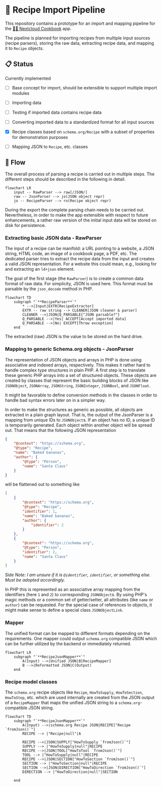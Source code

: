 # 🚰 Recipe Import Pipeline

This repository contains a prototype for an import and mapping pipeline for the [🧑‍🍳 Nextcloud Cookbook](https://github.com/nextcloud/cookbook/) app.

The pipeline is planned for importing recipes from multiple input sources (recipe parsers), storing the raw data, extracting recipe data, and mapping it to `Recipe` objects.

## 📋 Status

Currently implemented

- [ ] Base concept for import, should be extensible to support multiple import modules
- [ ] Importing data
- [ ] Testing if imported data contains recipe data
- [ ] Converting imported data to a standardized format for all input sources
- [x] Recipe classes based on `schema.org/Recipe` with a subset of properties for demonstration purposes
- [ ] Mapping JSON to `Recipe`, etc. classes


## 🔀 Flow

The overall process of parsing a recipe is carried out in multiple steps.
The different steps should be described in the following in detail.

```mermaid
flowchart LR
    input -- RawParser --> raw[/JSON/]
    raw -- JsonParser --> jo(JSON object repr)
    jo -- RecipeParser --> ro(Recipe object repr)
```

During the export the complete parsing chain needs to be carried out.
Nevertheless, in order to make the app extensible with respect to future enhancements, a rather raw version of the initial input data will be stored on disk for persistence.

### Extracting basic JSON data - RawParser

The input of a recipe can be manifold: a URL pointing to a website, a JSON string, HTML code, an image of a cookbook page, a PDF, etc.
The dedicated parser tries to extract the recipe data from the input and creates a valid JSON representation.
For a website this could mean, e.g., looking for and extracting an `ld+json` element.

The goal of the first stage (the `RawParser`) is to create a common data format of raw data.
For simplicity, JSON is used here.
This format must be parsable by the `json_decode` method in PHP.

```mermaid
flowchart TD
    subgraph "`**RecipeParser**`"
        * -->|Input|EXTR[RecipeExtractor]
        EXTR -- raw string --> CLEANER[JSON cleaner & parser]
        CLEANER -->|JSON|Q_PARSABLE{"JSON parsable?"}
        Q_PARSABLE -->|Yes| ACCEPT[Accept imported data]
        Q_PARSABLE -->|No| EXCEPT[Throw exception]
    end
```

The extracted (raw) JSON is the value to be stored on the hard drive.

### Mapping to generic Schema.org objects - JsonParser

The representation of JSON objects and arrays in PHP is done using associative and indexed arrays, respectively.
This makes it rather hard to handle complex type structures in plain PHP.
A first step is to translate these generic PHP arrays into a set of structured objects.
These objects are created by classes that represent the basic building blocks of JSON like `JSONObject`, `JSONArray`, `JSONString`, `JSONInteger`, `JSONBool`, and `JSONFloat`.

It might be favorable to define conversion methods in the classes in order to handle bad syntax errors later on in a simpler way.

In order to make the structures as generic as possible, all objects are extracted in a plain graph layout.
That is, the output of the JsonParser is a mapping from unique IDs to `JSONObject`s.
If an object has no ID, a unique ID is temporarily generated.
Each object within another object will be spread out.
That means that the following JSON representation

```json
{
    "@context": "https://schema.org",
    "@type": "Recipe",
    "name": "Baked bananas",
    "author": {
        "@type": "Person",
        "name": "Santa Claus"
    }
}
```

will be flattened out to something like

```json
[
    {
        "@context": "https://schema.org",
        "@type": "Recipe",
        "identifier": 1,
        "name": "Baked bananas",
        "author": {
            "identifier": 2
        }
    },
    {
        "@context": "https://schema.org",
        "@type": "Person",
        "identifier": 2,
        "name": "Santa Claus"
    }
]
```

_Side Note: I am unsure if it is `@identifier`, `identifier`, or something else. Must be adopted accordingly._

In PHP this is represented as an associative array mapping from the identifiers (here `1` and  `2`) to corresponding `JSONObject`s.
By using PHP's magic methods or a common set of getter/setter, all attributes (like `name` or `author`) can be requested.
For the special case of references to objects, it might make sense to define a special class `JSONObjectLink`.

### Mapper

The unified format can be mapped to different formats depending on the requirements. One mapper could output `schema.org` compatible JSON which can be further utilized by the backend or immediately returned.

```mermaid
flowchart LR
    subgraph "`**RecipeJsonMapper**`"
        A(Input) -->|Unified JSON|B[RecipeMapper]
        B -->|Reformatted JSON|C(Output)
    end
```


### Recipe model classes

The `schema.org` recipe objects like `Recipe`, `HowToSupply`, `HowToSection`, `HowToStep`, etc. which are used internally are created from the JSON output of a `RecipeMapper` that maps the unified JSON string to a `schema.org`-compatible JSON string.

```mermaid
flowchart TD
    subgraph "`**RecipeJsonMapper**`"
        A(Input) -->|schema.org Recipe JSON|RECIPE["Recipe `fromJson()`"]
        RECIPE --> |"Recipe|null"|A
        
        RECIPE -->|JSON|SUPPLY["HowToSupply `fromJson()`"]
        SUPPLY --> |"HowToSupply|null"|RECIPE
        RECIPE -->|JSON|TOOL["HowToTool `fromJson()`"]
        TOOL --> |"HowToSupply|null"|RECIPE
        RECIPE -->|JSON|SECTION["HowToSection `fromJson()`"]
        SECTION --> |"HowToSection|null"|RECIPE
        SECTION -->|JSON|DIRECTION["HowToDirection `fromJson()`"]
        DIRECTION --> |"HowToDirection|null"|SECTION

    end
```
